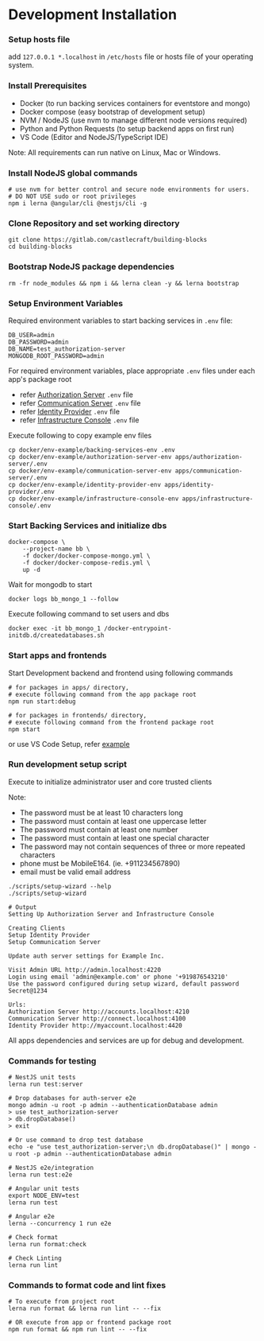 # Development Installation

### Setup hosts file

add `127.0.0.1 *.localhost` in `/etc/hosts` file or hosts file of your operating system.

### Install Prerequisites

- Docker (to run backing services containers for eventstore and mongo)
- Docker compose (easy bootstrap of development setup)
- NVM / NodeJS (use nvm to manage different node versions required)
- Python and Python Requests (to setup backend apps on first run)
- VS Code (Editor and NodeJS/TypeScript IDE)

Note: All requirements can run native on Linux, Mac or Windows.

### Install NodeJS global commands

```shell
# use nvm for better control and secure node environments for users.
# DO NOT USE sudo or root privileges
npm i lerna @angular/cli @nestjs/cli -g
```

### Clone Repository and set working directory

```shell
git clone https://gitlab.com/castlecraft/building-blocks
cd building-blocks
```

### Bootstrap NodeJS package dependencies

```shell
rm -fr node_modules && npm i && lerna clean -y && lerna bootstrap
```

### Setup Environment Variables

Required environment variables to start backing services in `.env` file:

```shell
DB_USER=admin
DB_PASSWORD=admin
DB_NAME=test_authorization-server
MONGODB_ROOT_PASSWORD=admin
```

For required environment variables, place appropriate `.env` files under each app's package root

- refer [Authorization Server](../authorization-server/README.md) `.env` file
- refer [Communication Server](../communication-server/README.md) `.env` file
- refer [Identity Provider](../identity-provider/README.md) `.env` file
- refer [Infrastructure Console](../infrastructure-console/README.md) `.env` file

Execute following to copy example env files

```shell
cp docker/env-example/backing-services-env .env
cp docker/env-example/authorization-server-env apps/authorization-server/.env
cp docker/env-example/communication-server-env apps/communication-server/.env
cp docker/env-example/identity-provider-env apps/identity-provider/.env
cp docker/env-example/infrastructure-console-env apps/infrastructure-console/.env
```

### Start Backing Services and initialize dbs

```shell
docker-compose \
    --project-name bb \
    -f docker/docker-compose-mongo.yml \
    -f docker/docker-compose-redis.yml \
    up -d
```

Wait for mongodb to start

```shell
docker logs bb_mongo_1 --follow
```

Execute following command to set users and dbs

```shell
docker exec -it bb_mongo_1 /docker-entrypoint-initdb.d/createdatabases.sh
```

### Start apps and frontends

Start Development backend and frontend using following commands

```shell
# for packages in apps/ directory,
# execute following command from the app package root
npm run start:debug

# for packages in frontends/ directory,
# execute following command from the frontend package root
npm start
```

or use VS Code Setup, refer [example](vscode.md)

### Run development setup script

Execute to initialize administrator user and core trusted clients

Note:

- The password must be at least 10 characters long
- The password must contain at least one uppercase letter
- The password must contain at least one number
- The password must contain at least one special character
- The password may not contain sequences of three or more repeated characters
- phone must be MobileE164. (ie. +911234567890)
- email must be valid email address

```shell
./scripts/setup-wizard --help
./scripts/setup-wizard

# Output
Setting Up Authorization Server and Infrastructure Console

Creating Clients
Setup Identity Provider
Setup Communication Server

Update auth server settings for Example Inc.

Visit Admin URL http://admin.localhost:4220
Login using email 'admin@example.com' or phone '+919876543210'
Use the password configured during setup wizard, default password Secret@1234

Urls:
Authorization Server http://accounts.localhost:4210
Communication Server http://connect.localhost:4100
Identity Provider http://myaccount.localhost:4420
```

All apps dependencies and services are up for debug and development.

### Commands for testing

```shell
# NestJS unit tests
lerna run test:server

# Drop databases for auth-server e2e
mongo admin -u root -p admin --authenticationDatabase admin
> use test_authorization-server
> db.dropDatabase()
> exit

# Or use command to drop test database
echo -e "use test_authorization-server;\n db.dropDatabase()" | mongo -u root -p admin --authenticationDatabase admin

# NestJS e2e/integration
lerna run test:e2e

# Angular unit tests
export NODE_ENV=test
lerna run test

# Angular e2e
lerna --concurrency 1 run e2e

# Check format
lerna run format:check

# Check Linting
lerna run lint
```

### Commands to format code and lint fixes

```shell
# To execute from project root
lerna run format && lerna run lint -- --fix

# OR execute from app or frontend package root
npm run format && npm run lint -- --fix
```
